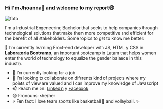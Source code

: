 ### Hi I'm Jhoanna👋 and welcome to my report😄

![foto](https://user-images.githubusercontent.com/113317909/217966733-dc7e4a29-ea1c-43e8-8455-2f808ecddfdb.PNG)

I'm a Industrial Engeneering Bachelor that seeks to help companies through technological solutions that make them more competitive and efficient for the benefit of all stakeholders.
Some topics to get to know me better:

🌱 I’m currently learning Front-end developer with JS, HTML y CSS in **Laboratoria Bootcamp**, an important bootcamp in Latam that helps women enter the world of technology     to equalize the gender balance in this industry.
- 🔭 I’m currently looking for a job 
- 👯 I’m looking to collaborate on diferents kind of projects where my points of view are valued and I can improve my knowledge of Javascript
- 📫 Reach me on:  [Linkedin](https://www.linkedin.com/in/jhoannarosamerad%C3%A1vila/) y [Facebook](https://web.facebook.com/jhoannarosa.meradavila)
- 😄 Pronouns: she/her
- ⚡ Fun fact: I love team sports like basketball 🏀 and volleyball.
✨


<!--
aquí puedeo escribir mi borrador

![github](https://www.flaticon.es/icono-gratis/github_733553]

-->
